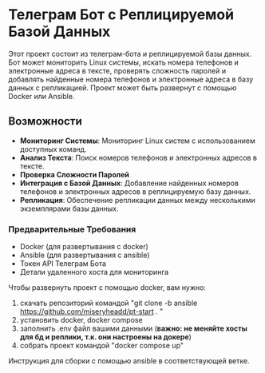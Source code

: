 # Телеграм Бот с Реплицируемой Базой Данных

Этот проект состоит из телеграм-бота и реплицируемой базы данных. Бот может мониторить Linux системы, искать номера телефонов и электронные адреса в тексте, проверять сложность паролей и добавлять найденные номера телефонов и электронные адреса в базу данных с репликацией. Проект может быть развернут с помощью Docker или Ansible.

## Возможности

- **Мониторинг Системы**: Мониторинг Linux систем с использованием доступных команд.
- **Анализ Текста**: Поиск номеров телефонов и электронных адресов в тексте.
- **Проверка Сложности Паролей**
- **Интеграция с Базой Данных**: Добавление найденных номеров телефонов и электронных адресов в реплицируемую базу данных.
- **Репликация**: Обеспечение репликации данных между несколькими экземплярами базы данных.


### Предварительные Требования

- Docker (для развертывания с docker)
- Ansible (для развертывания с ansible)
- Токен API Телеграм Бота
- Детали удаленного хоста для мониторинга


Чтобы развернуть проект с помощью docker, вам нужно:
1. скачать репозиторий командой "git clone -b ansible https://github.com/miseryheadd/pt-start . "
2. установить docker, docker compose
3. заполнить .env файл вашими данными (**важно: не меняйте хосты для бд и реплики, т.к. они настроены на докере**)
4. собрать проект командой "docker compose up"


Инструкция для сборки с помощью ansible в соответствующей ветке.

